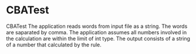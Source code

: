 # CBATest
CBATest
The application reads words from input file as a string. The words are saparated by comma.
The application assumes all numbers involved in the calculation are within the limit of int type.
The output consists of a string of a number that calculated by the rule.
